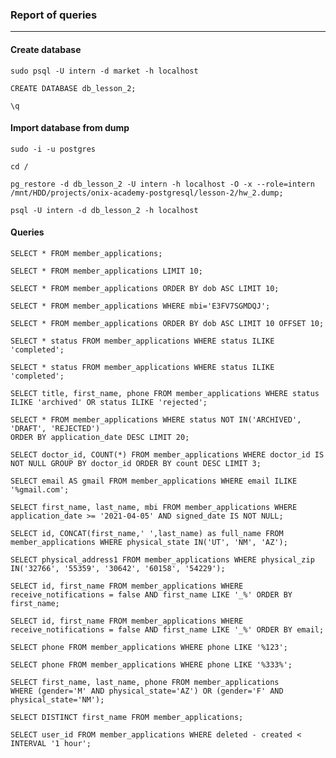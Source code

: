### Report of queries
---
#### Create database

```postgresql
sudo psql -U intern -d market -h localhost

CREATE DATABASE db_lesson_2;

\q
```

#### Import database from dump

```postgresql
sudo -i -u postgres

cd /

pg_restore -d db_lesson_2 -U intern -h localhost -O -x --role=intern /mnt/HDD/projects/onix-academy-postgresql/lesson-2/hw_2.dump;

psql -U intern -d db_lesson_2 -h localhost

```

#### Queries

```postgresql
SELECT * FROM member_applications;
```

```postgresql
SELECT * FROM member_applications LIMIT 10;
```

```postgresql
SELECT * FROM member_applications ORDER BY dob ASC LIMIT 10;
```

```postgresql
SELECT * FROM member_applications WHERE mbi='E3FV7SGMDQJ';
```

```postgresql
SELECT * FROM member_applications ORDER BY dob ASC LIMIT 10 OFFSET 10;
```

```postgresql
SELECT * status FROM member_applications WHERE status ILIKE 'completed';
```

```postgresql
SELECT * status FROM member_applications WHERE status ILIKE 'completed';
```

```postgresql
SELECT title, first_name, phone FROM member_applications WHERE status ILIKE 'archived' OR status ILIKE 'rejected';
```

```postgresql
SELECT * FROM member_applications WHERE status NOT IN('ARCHIVED', 'DRAFT', 'REJECTED')
ORDER BY application_date DESC LIMIT 20;
```

```postgresql
SELECT doctor_id, COUNT(*) FROM member_applications WHERE doctor_id IS NOT NULL GROUP BY doctor_id ORDER BY count DESC LIMIT 3;
```

```postgresql
SELECT email AS gmail FROM member_applications WHERE email ILIKE '%gmail.com';
```

```postgresql
SELECT first_name, last_name, mbi FROM member_applications WHERE application_date >= '2021-04-05' AND signed_date IS NOT NULL;
```

```postgresql
SELECT id, CONCAT(first_name,' ',last_name) as full_name FROM member_applications WHERE physical_state IN('UT', 'NM', 'AZ');
```

```postgresql
SELECT physical_address1 FROM member_applications WHERE physical_zip IN('32766', '55359', '30642', '60158', '54229');
```

```postgresql
SELECT id, first_name FROM member_applications WHERE receive_notifications = false AND first_name LIKE '_%' ORDER BY first_name;

SELECT id, first_name FROM member_applications WHERE receive_notifications = false AND first_name LIKE '_%' ORDER BY email;

```

```postgresql
SELECT phone FROM member_applications WHERE phone LIKE '%123';
```

```postgresql
SELECT phone FROM member_applications WHERE phone LIKE '%333%';
```

```postgresql
SELECT first_name, last_name, phone FROM member_applications
WHERE (gender='M' AND physical_state='AZ') OR (gender='F' AND physical_state='NM');
```

```postgresql
SELECT DISTINCT first_name FROM member_applications;
```

```postgresql
SELECT user_id FROM member_applications WHERE deleted - created < INTERVAL '1 hour';
```